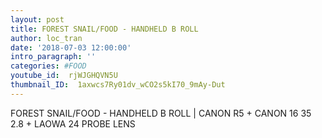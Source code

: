 ```yaml
---
layout: post
title: FOREST SNAIL/FOOD - HANDHELD B ROLL
author: loc_tran
date: '2018-07-03 12:00:00'
intro_paragraph: ''
categories: #FOOD
youtube_id:  rjWJGHQVN5U
thumbnail_ID:  1axwcs7Ry01dv_wCO2s5kI70_9mAy-Dut
---
```

FOREST SNAIL/FOOD - HANDHELD B ROLL | CANON R5 + CANON 16 35 2.8 + LAOWA 24 PROBE LENS
